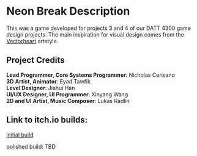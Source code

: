# Neon Break Description
This was a game developed for projects 3 and 4 of our DATT 4300 game design projects. The main inspiration for visual design
comes from the [Vectorheart](https://cari.institute/aesthetics/vectorheart) artstyle. 

## Project Credits
<b>Lead Programmer, Core Systems Programmer</b>: Nicholas Cerisano<br>
<b>3D Artist, Animator</b>: Eyad Tawfik<br>
<b>Level Designer</b>: Jiahui Han<br>
<b>UI/UX Designer, UI Programmer</b>: Xinyang Wang<br>
<b>2D and UI Artist, Music Composer</b>: Lukas Radlin<br>

## Link to itch.io builds:

[initial build](https://avanic-insanity.itch.io/neon-break)

polished build: TBD
